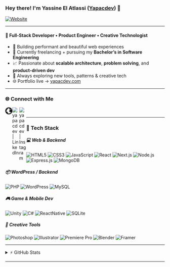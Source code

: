 ### Hey there! I'm Yassine El Atlassi ([Yapacdev][instagram]) 👋

[![Website](https://img.shields.io/website?label=Visit%20My%20Portfolio&style=for-the-badge&url=https%3A%2F%2Fyapacdev.com)](https://yapacdev.com)

---

#### 🚀 Full-Stack Developer • Product Engineer • Creative Technologist  

- 🔧 Building performant and beautiful web experiences
- 🎯 Currently freelancing + pursuing my **Bachelor’s in Software Engineering**
- 📈 Passionate about **scalable architecture**, **problem solving**, and **product-driven dev**
- 🧠 Always exploring new tools, patterns & creative tech
- 🌐 Portfolio live → [yapacdev.com](https://yapacdev.com)

---

### 🌐 Connect with Me

[<img align="left" alt="yapacdev.com" width="22px" src="https://raw.githubusercontent.com/iconic/open-iconic/master/svg/globe.svg" />][website]
[<img align="left" alt="yapacdev | LinkedIn" width="22px" src="https://cdn.jsdelivr.net/npm/simple-icons@v3/icons/linkedin.svg" />][linkedin]
[<img align="left" alt="yapacdev | Instagram" width="22px" src="https://cdn.jsdelivr.net/npm/simple-icons@v3/icons/instagram.svg" />][instagram]

<br/>

---

### 🧰 Tech Stack

##### 💻 Web & Backend  
<img alt="HTML5" src="https://img.shields.io/badge/html5-%23E34F26.svg?style=for-the-badge&logo=html5&logoColor=white"/>
<img alt="CSS3" src="https://img.shields.io/badge/css3-%231572B6.svg?style=for-the-badge&logo=css3&logoColor=white"/>
<img alt="JavaScript" src="https://img.shields.io/badge/javascript-%23323330.svg?style=for-the-badge&logo=javascript&logoColor=%23F7DF1E"/>
<img alt="React" src="https://img.shields.io/badge/react-%2320232a.svg?style=for-the-badge&logo=react&logoColor=%2361DAFB"/>
<img alt="Next.js" src="https://img.shields.io/badge/next.js-black?style=for-the-badge&logo=next.js&logoColor=white"/>
<img alt="Node.js" src="https://img.shields.io/badge/node.js-6DA55F?style=for-the-badge&logo=node.js&logoColor=white"/>
<img alt="Express.js" src="https://img.shields.io/badge/express.js-%23404d59.svg?style=for-the-badge&logo=express&logoColor=%2361DAFB"/>
<img alt="MongoDB" src="https://img.shields.io/badge/MongoDB-%234ea94b.svg?style=for-the-badge&logo=mongodb&logoColor=white"/>

##### 📦 WordPress / Backend  
<img alt="PHP" src="https://img.shields.io/badge/php-%23777BB4.svg?style=for-the-badge&logo=php&logoColor=white"/>
<img alt="WordPress" src="https://img.shields.io/badge/WordPress-%23117AC9.svg?style=for-the-badge&logo=WordPress&logoColor=white"/>
<img alt="MySQL" src="https://img.shields.io/badge/mysql-%2300f.svg?style=for-the-badge&logo=mysql&logoColor=white"/>

##### 🎮 Game & Mobile Dev  
<img alt="Unity" src="https://img.shields.io/badge/unity-%23000000.svg?style=for-the-badge&logo=unity&logoColor=white"/>
<img alt="C#" src="https://img.shields.io/badge/c%23-%23239120.svg?style=for-the-badge&logo=c-sharp&logoColor=white"/>
<img alt="ReactNative" src="https://img.shields.io/badge/react_native-%2320232a.svg?style=for-the-badge&logo=react&logoColor=%2361DAFB"/>
<img alt="SQLite" src="https://img.shields.io/badge/sqlite-%2307405e.svg?style=for-the-badge&logo=sqlite&logoColor=white"/>

##### 🎨 Creative Tools  
<img alt="Photoshop" src="https://img.shields.io/badge/adobephotoshop-%2331A8FF.svg?style=for-the-badge&logo=adobephotoshop&logoColor=white"/>
<img alt="Illustrator" src="https://img.shields.io/badge/adobeillustrator-%23FF9A00.svg?style=for-the-badge&logo=adobeillustrator&logoColor=white"/>
<img alt="Premiere Pro" src="https://img.shields.io/badge/Adobe%20Premiere%20Pro-9999FF.svg?style=for-the-badge&logo=Adobe%20Premiere%20Pro&logoColor=white"/>
<img alt="Blender" src="https://img.shields.io/badge/blender-%23F5792A.svg?style=for-the-badge&logo=blender&logoColor=white"/>
<img alt="Framer" src="https://img.shields.io/badge/Framer-%23121011.svg?style=for-the-badge&logo=framer&logoColor=white"/>

---

<details>
  <summary>⚡ GitHub Stats</summary>

[![Top Langs](https://github-readme-stats.vercel.app/api/top-langs/?username=Yapac&layout=compact&langs_count=10&theme=tokyonight)](https://github.com/yapac/github-readme-stats)

</details>

---

[website]: https://yapacdev.com/
[instagram]: https://www.instagram.com/yapacdev
[linkedin]: https://www.linkedin.com/in/yapacdev/
